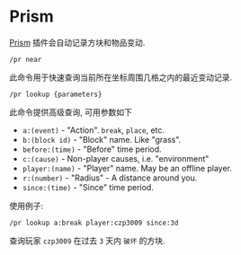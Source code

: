 # Prism

[Prism](https://github.com/prism/Prism) 插件会自动记录方块和物品变动.

```text
/pr near
```

此命令用于快速查询当前所在坐标周围几格之内的最近变动记录.

```text
/pr lookup {parameters}
```

此命令提供高级查询, 可用参数如下

* `a:(event)` - "Action". `break`, `place`, etc.
* `b:(block id)` - "Block" name. Like "grass".
* `before:(time)` - "Before" time period.
* `c:(cause)` - Non-player causes, i.e. "environment"
* `player:(name)` - "Player" name. May be an offline player.
* `r:(number)` - "Radius" - A distance around you.
* `since:(time)` - "Since" time period.

使用例子:

```text
/pr lookup a:break player:czp3009 since:3d
```

查询玩家 `czp3009` 在过去 `3` 天内 `破坏` 的方块.

